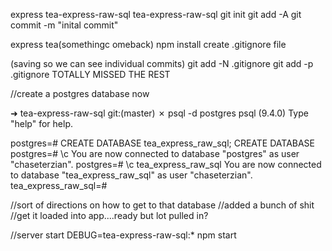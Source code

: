 express tea-express-raw-sql
tea-express-raw-sql
git init
git add -A
git commit -m "inital commit"

express tea(somethingc omeback)
npm install
create .gitignore file

(saving so we can see individual commits)
git add -N .gitignore
git add -p .gitignore
TOTALLY MISSED THE REST


//create a postgres database now

➜  tea-express-raw-sql git:(master) ✗ psql -d postgres
psql (9.4.0)
Type "help" for help.

postgres=# CREATE DATABASE tea_express_raw_sql;
CREATE DATABASE
postgres=# \c
You are now connected to database "postgres" as user "chaseterzian".
postgres=# \c tea_express_raw_sql
You are now connected to database "tea_express_raw_sql" as user "chaseterzian".
tea_express_raw_sql=#

//sort of directions on how to get to that database
//added a bunch of shit
//get it loaded into app....ready but lot pulled in?

//server start
DEBUG=tea-express-raw-sql:* npm start
